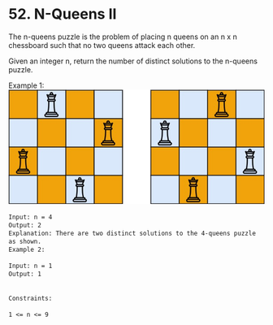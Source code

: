 # 52. N-Queens II

The n-queens puzzle is the problem of placing n queens on an n x n chessboard such that no two queens attack each other.

Given an integer n, return the number of distinct solutions to the n-queens puzzle.

Example 1:
![queens.jpg](..%2F..%2F..%2F..%2F..%2F..%2F..%2Fart%2Fqueens.jpg)

```text
Input: n = 4
Output: 2
Explanation: There are two distinct solutions to the 4-queens puzzle as shown.
Example 2:

Input: n = 1
Output: 1
 

Constraints:

1 <= n <= 9
```
